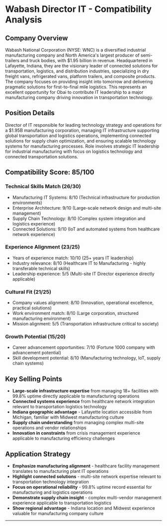 # Wabash Director IT - Compatibility Analysis

## Company Overview
Wabash National Corporation (NYSE: WNC) is a diversified industrial manufacturing company and North America's largest producer of semi-trailers and truck bodies, with $1.95 billion in revenue. Headquartered in Lafayette, Indiana, they are the visionary leader of connected solutions for transportation, logistics, and distribution industries, specializing in dry freight vans, refrigerated vans, platform trailers, and composite products. The company focuses on providing insight into tomorrow and delivering pragmatic solutions for first-to-final mile logistics. This represents an excellent opportunity for Obai to contribute IT leadership to a major manufacturing company driving innovation in transportation technology.

## Position Details  
Director of IT responsible for leading technology strategy and operations for a $1.95B manufacturing corporation, managing IT infrastructure supporting global transportation and logistics operations, implementing connected solutions for supply chain optimization, and ensuring scalable technology systems for manufacturing processes. Role involves strategic IT leadership for industrial manufacturing with focus on logistics technology and connected transportation solutions.

## Compatibility Score: 85/100

### Technical Skills Match (26/30)
- Manufacturing IT Systems: 8/10 (Technical infrastructure for production environments)
- Enterprise Architecture: 9/10 (Large-scale network design and multi-site management)
- Supply Chain Technology: 8/10 (Complex system integration and logistics experience)
- Connected Solutions: 9/10 (IoT and automated systems from healthcare network experience)

### Experience Alignment (23/25)
- Years of experience match: 10/10 (25+ years IT leadership)
- Industry relevance: 8/10 (Healthcare IT to Manufacturing - highly transferable technical skills)
- Leadership experience: 5/5 (Multi-site IT Director experience directly applicable)

### Cultural Fit (21/25)
- Company values alignment: 8/10 (Innovation, operational excellence, practical solutions)
- Work environment match: 8/10 (Large corporation, structured manufacturing environment)
- Mission alignment: 5/5 (Transportation infrastructure critical to society)

### Growth Potential (15/20)
- Career advancement opportunities: 7/10 (Fortune 1000 company with advancement potential)
- Skill development potential: 8/10 (Manufacturing technology, IoT, supply chain systems)

## Key Selling Points
- **Large-scale infrastructure expertise** from managing 18+ facilities with 99.8% uptime directly applicable to manufacturing operations
- **Connected systems experience** from healthcare network integration relevant to transportation logistics technology
- **Indiana geographic advantage** - Lafayette location accessible from Michigan, familiar with Midwest manufacturing culture
- **Supply chain understanding** from managing complex multi-site operations and vendor relationships
- **Innovation in constraints** from crisis management experience applicable to manufacturing efficiency challenges

## Application Strategy
- **Emphasize manufacturing alignment** - healthcare facility management translates to manufacturing plant IT operations
- **Highlight connected solutions** - multi-site network expertise relevant to transportation technology integration
- **Focus on operational reliability** - 99.8% uptime record essential for manufacturing and logistics operations
- **Demonstrate supply chain insight** - complex multi-vendor management experience applicable to transportation logistics
- **Show regional advantage** - Indiana location and Midwest experience valuable for manufacturing company culture

---